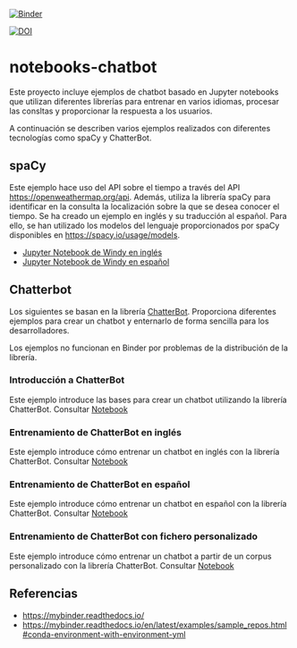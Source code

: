 [![Binder](https://mybinder.org/badge_logo.svg)](https://mybinder.org/v2/gh/hibernator11/notebooks-chatbot-v2/master)

[![DOI](https://zenodo.org/badge/298878713.svg)](https://zenodo.org/badge/latestdoi/298878713)


# notebooks-chatbot
Este proyecto incluye ejemplos de chatbot basado en Jupyter notebooks que utilizan diferentes librerías para entrenar en varios idiomas, procesar las consltas y proporcionar la respuesta a los usuarios.

A continuación se describen varios ejemplos realizados con diferentes tecnologías como spaCy y ChatterBot.

## spaCy
Este ejemplo hace uso del API sobre el tiempo a través del API https://openweathermap.org/api. Además, utiliza la librería spaCy para identificar en la consulta la localización sobre la que se desea conocer el tiempo. Se ha creado un ejemplo en inglés y su traducción al español. Para ello, se han utilizado los modelos del lenguaje proporcionados por spaCy disponibles en https://spacy.io/usage/models.

- [Jupyter Notebook de Windy en inglés](https://nbviewer.org/github/hibernator11/notebooks-chatbot/blob/master/Windy-Chat.ipynb)
- [Jupyter Notebook de Windy en español](https://nbviewer.org/github/hibernator11/notebooks-chatbot/blob/master/Windy-Chat-es.ipynb)


## Chatterbot
Los siguientes se basan en la librería [ChatterBot](https://pypi.org/project/ChatterBot/). Proporciona diferentes ejemplos para crear un chatbot y enternarlo de forma sencilla para los desarrolladores.

Los ejemplos no funcionan en Binder por problemas de la distribución de la librería.

### Introducción a ChatterBot
Este ejemplo introduce las bases para crear un chatbot utilizando la librería ChatterBot. Consultar [Notebook](https://nbviewer.org/github/hibernator11/notebooks-chatbot/blob/master/chatterbot/Ejemplo-chatterbot.ipynb)

### Entrenamiento de ChatterBot en inglés
Este ejemplo introduce cómo entrenar un chatbot en inglés con la librería ChatterBot. Consultar [Notebook](https://nbviewer.org/github/hibernator11/notebooks-chatbot/blob/master/chatterbot/Ejemplo-chatterbot-entrenamiento-ingles.ipynb)

### Entrenamiento de ChatterBot en español
Este ejemplo introduce cómo entrenar un chatbot en español con la librería ChatterBot. Consultar [Notebook](https://nbviewer.org/github/hibernator11/notebooks-chatbot/blob/master/chatterbot/Ejemplo-chatterbot-entrenamiento-espanol.ipynb)

### Entrenamiento de ChatterBot con fichero personalizado
Este ejemplo introduce cómo entrenar un chatbot a partir de un corpus personalizado con la librería ChatterBot. Consultar [Notebook](https://nbviewer.org/github/hibernator11/notebooks-chatbot/blob/master/chatterbot/Ejemplo-chatterbot-entrenamiento-corpus.ipynb)

## Referencias

- https://mybinder.readthedocs.io/
- https://mybinder.readthedocs.io/en/latest/examples/sample_repos.html#conda-environment-with-environment-yml
